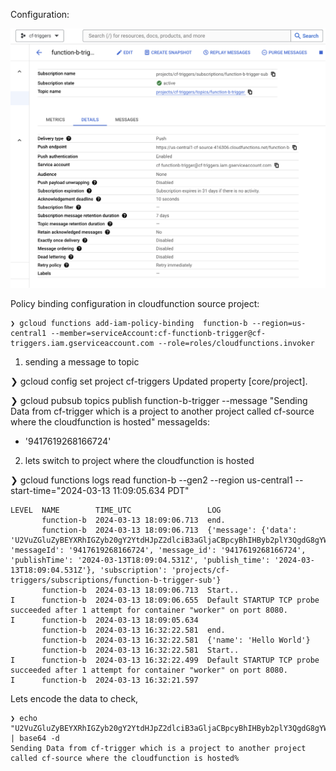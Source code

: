 


Configuration:

![Pub/Sub Config](image.png)

Policy binding configuration in cloudfunction source project:

```
❯ gcloud functions add-iam-policy-binding  function-b --region=us-central1 --member=serviceAccount:cf-functionb-trigger@cf-triggers.iam.gserviceaccount.com --role=roles/cloudfunctions.invoker
```

1. sending a message to topic


❯ gcloud config set project cf-triggers
Updated property [core/project].


❯ gcloud pubsub topics publish function-b-trigger  --message "Sending Data from cf-trigger which is a project to another project called cf-source where the cloudfunction is hosted"
messageIds:
- '9417619268166724'

2. lets switch to project where the cloudfunction is hosted



❯ gcloud functions logs read function-b --gen2 --region us-central1 --start-time="2024-03-13 11:09:05.634 PDT"

```
LEVEL  NAME        TIME_UTC                 LOG
       function-b  2024-03-13 18:09:06.713  end.
       function-b  2024-03-13 18:09:06.713  {'message': {'data': 'U2VuZGluZyBEYXRhIGZyb20gY2YtdHJpZ2dlciB3aGljaCBpcyBhIHByb2plY3QgdG8gYW5vdGhlciBwcm9qZWN0IGNhbGxlZCBjZi1zb3VyY2Ugd2hlcmUgdGhlIGNsb3VkZnVuY3Rpb24gaXMgaG9zdGVk', 'messageId': '9417619268166724', 'message_id': '9417619268166724', 'publishTime': '2024-03-13T18:09:04.531Z', 'publish_time': '2024-03-13T18:09:04.531Z'}, 'subscription': 'projects/cf-triggers/subscriptions/function-b-trigger-sub'}
       function-b  2024-03-13 18:09:06.713  Start..
I      function-b  2024-03-13 18:09:06.655  Default STARTUP TCP probe succeeded after 1 attempt for container "worker" on port 8080.
I      function-b  2024-03-13 18:09:05.634
       function-b  2024-03-13 16:32:22.581  end.
       function-b  2024-03-13 16:32:22.581  {'name': 'Hello World'}
       function-b  2024-03-13 16:32:22.581  Start..
I      function-b  2024-03-13 16:32:22.499  Default STARTUP TCP probe succeeded after 1 attempt for container "worker" on port 8080.
I      function-b  2024-03-13 16:32:21.597
```

Lets encode the data to check, 


```
❯ echo "U2VuZGluZyBEYXRhIGZyb20gY2YtdHJpZ2dlciB3aGljaCBpcyBhIHByb2plY3QgdG8gYW5vdGhlciBwcm9qZWN0IGNhbGxlZCBjZi1zb3VyY2Ugd2hlcmUgdGhlIGNsb3VkZnVuY3Rpb24gaXMgaG9zdGVk" | base64 -d
Sending Data from cf-trigger which is a project to another project called cf-source where the cloudfunction is hosted%  
```
